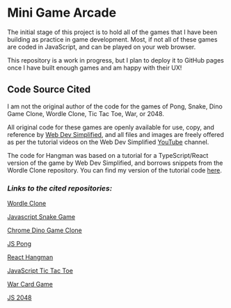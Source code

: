 # Mini Game Arcade

The initial stage of this project is to hold all of the games that I have been building as practice in game development. Most, if not all of these games are coded in JavaScript, and can be played on your web browser.

This repository is a work in progress, but I plan to deploy it to GitHub pages once I have built enough games and am happy with their UX!

## Code Source Cited

I am not the original author of the code for the games of Pong, Snake, Dino Game Clone, Wordle Clone, Tic Tac Toe, War, or 2048.

All original code for these games are openly available for use, copy, and reference by [Web Dev Simplified](https://github.com/WebDevSimplified), and all files and images are freely offered as per the tutorial videos on the Web Dev Simplified [YouTube](https://www.youtube.com/@WebDevSimplified) channel.

The code for Hangman was based on a tutorial for a TypeScript/React version of the game by Web Dev Simplified, and borrows snippets from the Wordle Clone repository. You can find my version of the tutorial code [here](https://github.com/strudelAndCoffee/react-ts-guess-the-word).

### _Links to the cited repositories:_

[Wordle Clone](https://github.com/WebDevSimplified/wordle-clone)

[Javascript Snake Game](https://github.com/WebDevSimplified/Javascript-Snake-Game)

[Chrome Dino Game Clone](https://github.com/WebDevSimplified/chrome-dino-game-clone)

[JS Pong](https://github.com/WebDevSimplified/js-pong)

[React Hangman](https://github.com/WebDevSimplified/react-hangman)

[JavaScript Tic Tac Toe](https://github.com/WebDevSimplified/JavaScript-Tic-Tac-Toe)

[War Card Game](https://github.com/WebDevSimplified/War-Card-Game)

[JS 2048](https://github.com/WebDevSimplified/js-2048)
